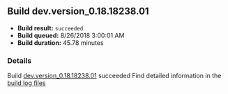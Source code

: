 ## Build dev.version_0.18.18238.01
- **Build result:** `succeeded`
- **Build queued:** 8/26/2018 3:00:01 AM
- **Build duration:** 45.78 minutes
### Details
Build [dev.version_0.18.18238.01](https://winappstudio.visualstudio.com/web/build.aspx?pcguid=a4ef43be-68ce-4195-a619-079b4d9834c2&builduri=vstfs%3a%2f%2f%2fBuild%2fBuild%2f26145) succeeded
Find detailed information in the [build log files](https://uwpctdiags.blob.core.windows.net/buildlogs/dev.version_0.18.18238.01_logs.zip)

